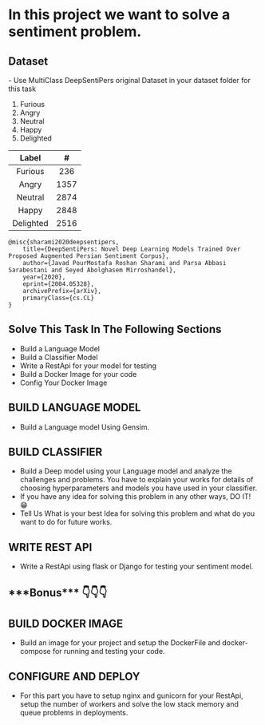 <h1>In this project we want to solve a sentiment problem.</h1>

<h2>Dataset</h2>
- Use MultiClass DeepSentiPers original Dataset in your dataset folder for this task
<ol> <li>Furious</li> <li>Angry</li> <li>Neutral</li> <li>Happy</li> <li>Delighted</li> </ol>
<div class="table-wrapper"><table> <thead> <tr> <th style="text-align: center">Label</th> <th style="text-align: center">#</th> </tr> </thead> <tbody> <tr> <td style="text-align: center">Furious</td> <td style="text-align: center">236</td> </tr> <tr> <td style="text-align: center">Angry</td> <td style="text-align: center">1357</td> </tr> <tr> <td style="text-align: center">Neutral</td> <td style="text-align: center">2874</td> </tr> <tr> <td style="text-align: center">Happy</td> <td style="text-align: center">2848</td> </tr> <tr> <td style="text-align: center">Delighted</td> <td style="text-align: center">2516</td> </tr> </tbody> </table></div>

```
@misc{sharami2020deepsentipers,
    title={DeepSentiPers: Novel Deep Learning Models Trained Over Proposed Augmented Persian Sentiment Corpus},
    author={Javad PourMostafa Roshan Sharami and Parsa Abbasi Sarabestani and Seyed Abolghasem Mirroshandel},
    year={2020},
    eprint={2004.05328},
    archivePrefix={arXiv},
    primaryClass={cs.CL}
}
```

<h2>Solve This Task In The Following Sections</h2>

- Build a Language Model
- Build a Classifier Model
- Write a RestApi for your model for testing
- Build a Docker Image for your code
- Config Your Docker Image

<h2>BUILD LANGUAGE MODEL</h2>

- Build a Language model Using Gensim.

<h2>BUILD CLASSIFIER</h2>

- Build a Deep model using your Language model and analyze the challenges and problems. You have to explain your works for details of choosing hyperparameters and models you have used in your classifier.
- If you have any idea for solving this problem in any other ways, DO IT! 😁
- Tell Us What is your best Idea for solving this problem and what do you want to do for future works.

<h2>WRITE REST API</h2>

- Write a RestApi using flask or Django for testing your sentiment model.

<h2>***Bonus*** 👇👇👇</h2> 

<h2>BUILD DOCKER IMAGE</h2>

- Build an image for your project and setup the DockerFile and docker-compose for running and testing your code.

<h2>CONFIGURE AND DEPLOY</h2>

- For this part you have to setup nginx and gunicorn for your RestApi, setup the number of workers and solve the low stack memory and queue problems in deployments.
